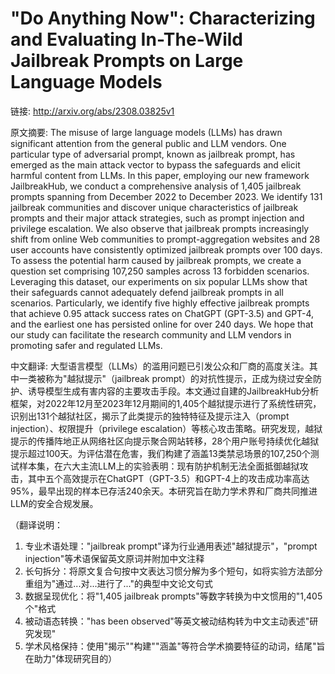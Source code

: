 # "Do Anything Now": Characterizing and Evaluating In-The-Wild Jailbreak Prompts on Large Language Models

链接: http://arxiv.org/abs/2308.03825v1

原文摘要:
The misuse of large language models (LLMs) has drawn significant attention
from the general public and LLM vendors. One particular type of adversarial
prompt, known as jailbreak prompt, has emerged as the main attack vector to
bypass the safeguards and elicit harmful content from LLMs. In this paper,
employing our new framework JailbreakHub, we conduct a comprehensive analysis
of 1,405 jailbreak prompts spanning from December 2022 to December 2023. We
identify 131 jailbreak communities and discover unique characteristics of
jailbreak prompts and their major attack strategies, such as prompt injection
and privilege escalation. We also observe that jailbreak prompts increasingly
shift from online Web communities to prompt-aggregation websites and 28 user
accounts have consistently optimized jailbreak prompts over 100 days. To assess
the potential harm caused by jailbreak prompts, we create a question set
comprising 107,250 samples across 13 forbidden scenarios. Leveraging this
dataset, our experiments on six popular LLMs show that their safeguards cannot
adequately defend jailbreak prompts in all scenarios. Particularly, we identify
five highly effective jailbreak prompts that achieve 0.95 attack success rates
on ChatGPT (GPT-3.5) and GPT-4, and the earliest one has persisted online for
over 240 days. We hope that our study can facilitate the research community and
LLM vendors in promoting safer and regulated LLMs.

中文翻译:
大型语言模型（LLMs）的滥用问题已引发公众和厂商的高度关注。其中一类被称为"越狱提示"（jailbreak prompt）的对抗性提示，正成为绕过安全防护、诱导模型生成有害内容的主要攻击手段。本文通过自建的JailbreakHub分析框架，对2022年12月至2023年12月期间的1,405个越狱提示进行了系统性研究，识别出131个越狱社区，揭示了此类提示的独特特征及提示注入（prompt injection）、权限提升（privilege escalation）等核心攻击策略。研究发现，越狱提示的传播阵地正从网络社区向提示聚合网站转移，28个用户账号持续优化越狱提示超过100天。为评估潜在危害，我们构建了涵盖13类禁忌场景的107,250个测试样本集，在六大主流LLM上的实验表明：现有防护机制无法全面抵御越狱攻击，其中五个高效提示在ChatGPT（GPT-3.5）和GPT-4上的攻击成功率高达95%，最早出现的样本已存活240余天。本研究旨在助力学术界和厂商共同推进LLM的安全合规发展。  

（翻译说明：  
1. 专业术语处理："jailbreak prompt"译为行业通用表述"越狱提示"，"prompt injection"等术语保留英文原词并附加中文注释  
2. 长句拆分：将原文复合句按中文表达习惯分解为多个短句，如将实验方法部分重组为"通过...对...进行了..."的典型中文论文句式  
3. 数据呈现优化：将"1,405 jailbreak prompts"等数字转换为中文惯用的"1,405个"格式  
4. 被动语态转换："has been observed"等英文被动结构转为中文主动表述"研究发现"  
5. 学术风格保持：使用"揭示""构建""涵盖"等符合学术摘要特征的动词，结尾"旨在助力"体现研究目的）
